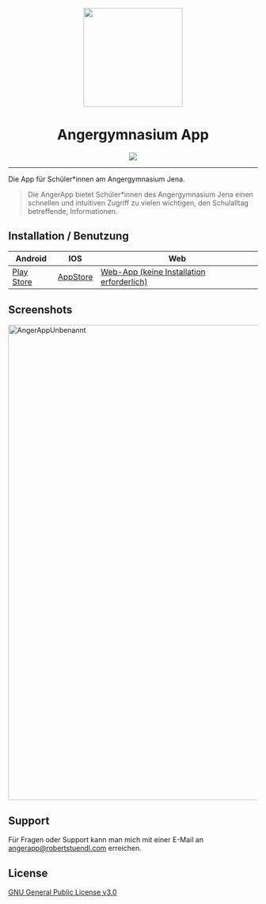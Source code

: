 <p align="center">
  <img src="https://angerapp-api.robertstuendl.com/assets/mainLogo.png" height="200" />
  <h1 align="center">Angergymnasium App</h1>
</p>

<p align="center">
  <img src="https://img.shields.io/badge/stability-beta-33bbff.svg" />
</p>  
 
---

Die App für Schüler*innen am Angergymnasium Jena.

> Die AngerApp bietet Schüler*innen des Angergymnasium Jena einen schnellen und intuitiven Zugriff zu vielen wichtigen, den Schulalltag betreffende, Informationen.





## Installation / Benutzung

Android|IOS|Web
---|---|---
[Play Store](https://play.google.com/store/apps/details?id=com.robertstuendl.angergymapp) | [AppStore](https://apps.apple.com/us/app/angergymnasium-app-angerapp/id6444312056) | [Web-App (keine Installation erforderlich)](https://angergymapp.robertstuendl.com) 

    
## Screenshots
<img width="960" alt="AngerAppUnbenannt" src="https://user-images.githubusercontent.com/58915890/158062097-03f55944-699a-453d-80b8-3849e052bf81.png">


## Support

Für Fragen oder Support kann man mich mit einer E-Mail an angerapp@robertstuendl.com erreichen.


## License

[GNU General Public License v3.0](LICENSE)

